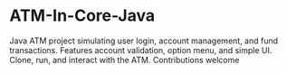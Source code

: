 # ATM-In-Core-Java
Java ATM project simulating user login, account management, and fund transactions. Features account validation, option menu, and simple UI. Clone, run, and interact with the ATM. Contributions welcome
